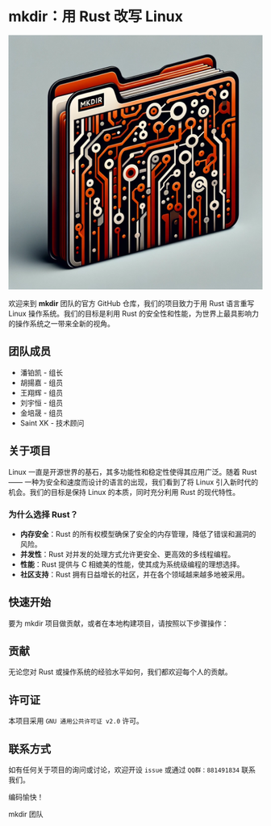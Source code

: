 # mkdir：用 Rust 改写 Linux

![mkdir Logo](logo.webp)

欢迎来到 **mkdir** 团队的官方 GitHub 仓库，我们的项目致力于用 Rust 语言重写 Linux 操作系统。我们的目标是利用 Rust 的安全性和性能，为世界上最具影响力的操作系统之一带来全新的视角。

## 团队成员

- 潘铂凯 - 组长
- 胡揚嘉 - 组员
- 王翔辉 - 组员
- 刘宇恒 - 组员
- 金培晟 - 组员
- Saint XK - 技术顾问

## 关于项目

Linux 一直是开源世界的基石，其多功能性和稳定性使得其应用广泛。随着 Rust —— 一种为安全和速度而设计的语言的出现，我们看到了将 Linux 引入新时代的机会。我们的目标是保持 Linux 的本质，同时充分利用 Rust 的现代特性。

### 为什么选择 Rust？

- **内存安全**：Rust 的所有权模型确保了安全的内存管理，降低了错误和漏洞的风险。
- **并发性**：Rust 对并发的处理方式允许更安全、更高效的多线程编程。
- **性能**：Rust 提供与 C 相媲美的性能，使其成为系统级编程的理想选择。
- **社区支持**：Rust 拥有日益增长的社区，并在各个领域越来越多地被采用。

## 快速开始

要为 mkdir 项目做贡献，或者在本地构建项目，请按照以下步骤操作：

## 贡献
无论您对 Rust 或操作系统的经验水平如何，我们都欢迎每个人的贡献。

## 许可证
本项目采用 `GNU 通用公共许可证 v2.0` 许可。

## 联系方式
如有任何关于项目的询问或讨论，欢迎开设 `issue` 或通过 `QQ群：881491834`  联系我们。

编码愉快！

mkdir 团队
